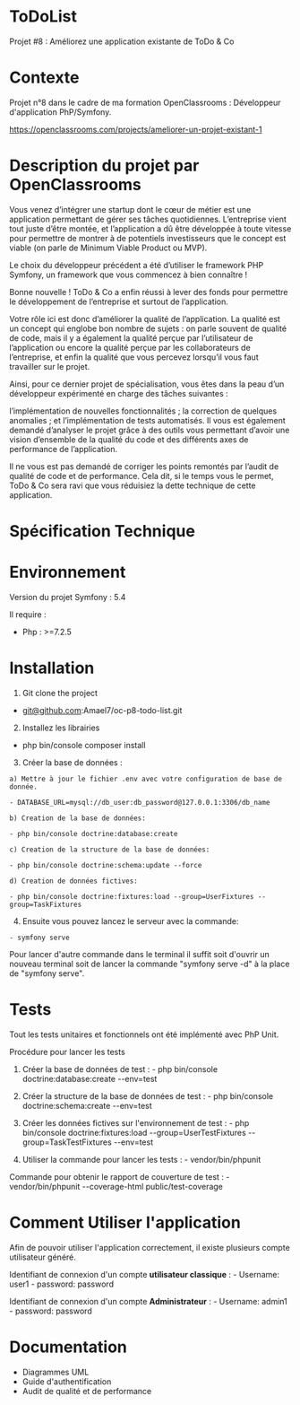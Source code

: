 ToDoList
========

  Projet #8 : Améliorez une application existante de ToDo & Co

Contexte
========

  Projet n°8 dans le cadre de ma formation OpenClassrooms : Développeur d'application PhP/Symfony. 

  https://openclassrooms.com/projects/ameliorer-un-projet-existant-1

Description du projet par OpenClassrooms
========

Vous venez d’intégrer une startup dont le cœur de métier est une application permettant de gérer ses tâches quotidiennes. L’entreprise vient tout juste d’être montée, et l’application a dû être développée à toute vitesse pour permettre de montrer à de potentiels investisseurs que le concept est viable (on parle de Minimum Viable Product ou MVP).

Le choix du développeur précédent a été d’utiliser le framework PHP Symfony, un framework que vous commencez à bien connaître ! 

Bonne nouvelle ! ToDo & Co a enfin réussi à lever des fonds pour permettre le développement de l’entreprise et surtout de l’application.

Votre rôle ici est donc d’améliorer la qualité de l’application. La qualité est un concept qui englobe bon nombre de sujets : on parle souvent de qualité de code, mais il y a également la qualité perçue par l’utilisateur de l’application ou encore la qualité perçue par les collaborateurs de l’entreprise, et enfin la qualité que vous percevez lorsqu’il vous faut travailler sur le projet.

Ainsi, pour ce dernier projet de spécialisation, vous êtes dans la peau d’un développeur expérimenté en charge des tâches suivantes :

l’implémentation de nouvelles fonctionnalités ;
la correction de quelques anomalies ;
et l’implémentation de tests automatisés.
Il vous est également demandé d’analyser le projet grâce à des outils vous permettant d’avoir une vision d’ensemble de la qualité du code et des différents axes de performance de l’application.

Il ne vous est pas demandé de corriger les points remontés par l’audit de qualité de code et de performance. Cela dit, si le temps vous le permet, ToDo & Co sera ravi que vous réduisiez la dette technique de cette application.

Spécification Technique
========

Environnement
========

  Version du projet Symfony : 5.4

  Il require :
  - Php : >=7.2.5

Installation 
========

  1) Git clone the project
  - git@github.com:Amael7/oc-p8-todo-list.git

  2) Installez les librairies
  - php bin/console composer install

  3) Créer la base de données :

    a) Mettre à jour le fichier .env avec votre configuration de base de donnée.

    - DATABASE_URL=mysql://db_user:db_password@127.0.0.1:3306/db_name

    b) Creation de la base de données: 

    - php bin/console doctrine:database:create

    c) Creation de la structure de la base de données: 

    - php bin/console doctrine:schema:update --force

    d) Creation de données fictives: 

    - php bin/console doctrine:fixtures:load --group=UserFixtures --group=TaskFixtures

  4) Ensuite vous pouvez lancez le serveur avec la commande:

    - symfony serve

  Pour lancer d'autre commande dans le terminal il suffit soit d'ouvrir un nouveau terminal soit de lancer la commande "symfony serve -d" à la place de "symfony serve".

Tests
========

  Tout les tests unitaires et fonctionnels ont été implémenté avec PhP Unit.

  Procédure pour lancer les tests

  1) Créer la base de données de test : 
    - php bin/console doctrine:database:create --env=test  

  2) Créer la structure de la base de données de test : 
    - php bin/console doctrine:schema:create --env=test   

  3) Créer les données fictives sur l'environnement de test :
    - php bin/console doctrine:fixtures:load --group=UserTestFixtures --group=TaskTestFixtures --env=test

  4) Utiliser la commande pour lancer les tests : 
    - vendor/bin/phpunit

  Commande pour obtenir le rapport de couverture de test :
    - vendor/bin/phpunit --coverage-html public/test-coverage
   
Comment Utiliser l'application
========

  Afin de pouvoir utiliser l'application correctement, il existe plusieurs compte utilisateur généré.

  Identifiant de connexion d'un compte **utilisateur classique** :
    - Username: user1
    - password: password

  Identifiant de connexion d'un compte **Administrateur** :
    - Username: admin1
    - password: password

Documentation
========

  - Diagrammes UML 
  - Guide d'authentification
  - Audit de qualité et de performance
